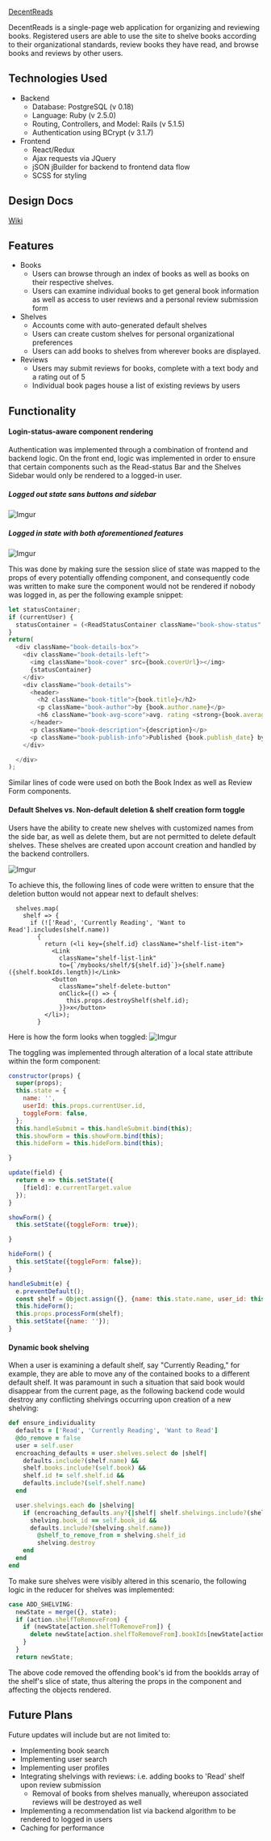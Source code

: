 [DecentReads](http://decent-reads.herokuapp.com)


DecentReads is a single-page web application for organizing and reviewing books. Registered users are able to use the site to shelve books according to their organizational standards, review books they have read, and browse books and reviews by other users.

## Technologies Used
 * Backend
   * Database: PostgreSQL (v 0.18)
   * Language: Ruby (v 2.5.0)
   * Routing, Controllers, and Model: Rails (v 5.1.5)
   * Authentication using BCrypt (v 3.1.7)
 * Frontend
   * React/Redux
   * Ajax requests via JQuery
   * jSON jBuilder for backend to frontend data flow
   * SCSS for styling

## Design Docs

[Wiki](https://github.com/winstonchan94/decentreads/wiki)
## Features
* Books
  * Users can browse through an index of books as well as books on their respective shelves.
  * Users can examine individual books to get general book information as well as access to user reviews and a personal review submission form
* Shelves
  * Accounts come with auto-generated default shelves
  * Users can create custom shelves for personal organizational preferences
  * Users can add books to shelves from wherever books are displayed.
* Reviews
  * Users may submit reviews for books, complete with a text body and a rating out of 5
  * Individual book pages house a list of existing reviews by users

## Functionality
#### Login-status-aware component rendering
Authentication was implemented through a combination of frontend and backend logic. On the front end, logic was implemented in order to ensure that certain components such as the Read-status Bar and the Shelves Sidebar would only be rendered to a logged-in user.

##### Logged out state sans buttons and sidebar
![Imgur](https://i.imgur.com/rPGnINk.png)
##### Logged in state with both aforementioned features
![Imgur](https://i.imgur.com/DGqolJ9.png)

This was done by making sure the session slice of state was mapped to the props of every potentially offending component, and consequently code was written to make sure the component would not be rendered if nobody was logged in, as per the following example snippet:

```javascript
let statusContainer;
if (currentUser) {
  statusContainer = (<ReadStatusContainer className="book-show-status" book={book}/>);
}
return(
  <div className="book-details-box">
    <div className="book-details-left">
      <img className="book-cover" src={book.coverUrl}></img>
      {statusContainer}
    </div>
    <div className="book-details">
      <header>
        <h2 className="book-title">{book.title}</h2>
        <p className="book-author">by {book.author.name}</p>
        <h6 className="book-avg-score">avg. rating <strong>{book.averageScore}</strong></h6>
      </header>
      <p className="book-description">{description}</p>
      <p className="book-publish-info">Published {book.publish_date} by {book.publisher}</p>
    </div>

  </div>
);
```

Similar lines of code were used on both the Book Index as well as Review Form components.

#### Default Shelves vs. Non-default deletion & shelf creation form toggle

Users have the ability to create new shelves with customized names from the side bar, as well as delete them, but are not permitted to delete default shelves. These shelves are created upon account creation and handled by the backend controllers.

![Imgur](https://i.imgur.com/QKWQdZA.png)

To achieve this, the following lines of code were written to ensure that the deletion button would not appear next to default shelves:

```
  shelves.map(
    shelf => {
      if (!['Read', 'Currently Reading', 'Want to Read'].includes(shelf.name))
        {
          return (<li key={shelf.id} className="shelf-list-item">
            <Link
              className="shelf-list-link"
              to={`/mybooks/shelf/${shelf.id}`}>{shelf.name} ({shelf.bookIds.length})</Link>
            <button
              className="shelf-delete-button"
              onClick={() => {
                this.props.destroyShelf(shelf.id);
              }}>x</button>
          </li>);
        }
```
Here is how the form looks when toggled:
![Imgur](https://i.imgur.com/QKWQdZA.png)

The toggling was implemented through alteration of a local state attribute within the form component:

```JavaScript
constructor(props) {
  super(props);
  this.state = {
    name: '',
    userId: this.props.currentUser.id,
    toggleForm: false,
  };
  this.handleSubmit = this.handleSubmit.bind(this);
  this.showForm = this.showForm.bind(this);
  this.hideForm = this.hideForm.bind(this);

}

update(field) {
  return e => this.setState({
    [field]: e.currentTarget.value
  });
}

showForm() {
  this.setState({toggleForm: true});

}

hideForm() {
  this.setState({toggleForm: false});
}

handleSubmit(e) {
  e.preventDefault();
  const shelf = Object.assign({}, {name: this.state.name, user_id: this.state.userId});
  this.hideForm();
  this.props.processForm(shelf);
  this.setState({name: ''});
}
```
#### Dynamic book shelving

When a user is examining a default shelf, say "Currently Reading," for example, they are able to move any of the contained books to a different default shelf. It was paramount in such a situation that said book would disappear from the current page, as the following backend code would destroy any conflicting shelvings occurring upon creation of a new shelving:

```ruby
def ensure_individuality
  defaults = ['Read', 'Currently Reading', 'Want to Read']
  @do_remove = false
  user = self.user
  encroaching_defaults = user.shelves.select do |shelf|
    defaults.include?(shelf.name) &&
    shelf.books.include?(self.book) &&
    shelf.id != self.shelf.id &&
    defaults.include?(self.shelf.name)
  end

  user.shelvings.each do |shelving|
    if (encroaching_defaults.any?{|shelf| shelf.shelvings.include?(shelving)} &&
      shelving.book_id == self.book_id &&
      defaults.include?(shelving.shelf.name))
        @shelf_to_remove_from = shelving.shelf_id
        shelving.destroy
    end
  end
end
```

To make sure shelves were visibly altered in this scenario, the following logic in the reducer for shelves was implemented:

```JavaScript
case ADD_SHELVING:
  newState = merge({}, state);
  if (action.shelfToRemoveFrom) {
    if (newState[action.shelfToRemoveFrom]) {
      delete newState[action.shelfToRemoveFrom].bookIds[newState[action.shelfToRemoveFrom].bookIds.indexOf(action.bookId)];
    }
  }
  return newState;
```
The above code removed the offending book's id from the bookIds array of the shelf's slice of state, thus altering the props in the component and affecting the objects rendered.
## Future Plans
Future updates will include but are not limited to:

* Implementing book search
* Implementing user search
* Implementing user profiles
* Integrating shelvings with reviews: i.e. adding books to 'Read' shelf upon review submission
  * Removal of books from shelves manually, whereupon associated reviews will be destroyed as well
* Implementing a recommendation list via backend algorithm to be rendered to logged in users
* Caching for performance
